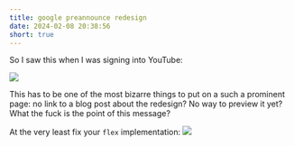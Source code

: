 ```yaml
---
title: google preannounce redesign
date: 2024-02-08 20:38:56
short: true
---
```


So I saw this when I was signing into YouTube:

![](beforeFlex.png)

This has to be one of the most bizarre things to put on a such a prominent page: no link to a blog post about the redesign? No way to preview it yet? What the fuck is the point of this message?

At the very least fix your `flex` implementation:
![](afterFlex.png)
